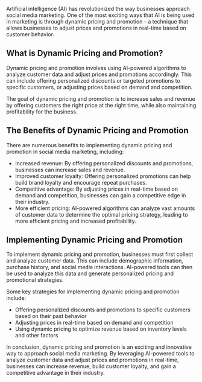 
Artificial intelligence (AI) has revolutionized the way businesses approach social media marketing. One of the most exciting ways that AI is being used in marketing is through dynamic pricing and promotion - a technique that allows businesses to adjust prices and promotions in real-time based on customer behavior.

What is Dynamic Pricing and Promotion?
--------------------------------------

Dynamic pricing and promotion involves using AI-powered algorithms to analyze customer data and adjust prices and promotions accordingly. This can include offering personalized discounts or targeted promotions to specific customers, or adjusting prices based on demand and competition.

The goal of dynamic pricing and promotion is to increase sales and revenue by offering customers the right price at the right time, while also maintaining profitability for the business.

The Benefits of Dynamic Pricing and Promotion
---------------------------------------------

There are numerous benefits to implementing dynamic pricing and promotion in social media marketing, including:

* Increased revenue: By offering personalized discounts and promotions, businesses can increase sales and revenue.
* Improved customer loyalty: Offering personalized promotions can help build brand loyalty and encourage repeat purchases.
* Competitive advantage: By adjusting prices in real-time based on demand and competition, businesses can gain a competitive edge in their industry.
* More efficient pricing: AI-powered algorithms can analyze vast amounts of customer data to determine the optimal pricing strategy, leading to more efficient pricing and increased profitability.

Implementing Dynamic Pricing and Promotion
------------------------------------------

To implement dynamic pricing and promotion, businesses must first collect and analyze customer data. This can include demographic information, purchase history, and social media interactions. AI-powered tools can then be used to analyze this data and generate personalized pricing and promotional strategies.

Some key strategies for implementing dynamic pricing and promotion include:

* Offering personalized discounts and promotions to specific customers based on their past behavior
* Adjusting prices in real-time based on demand and competition
* Using dynamic pricing to optimize revenue based on inventory levels and other factors

In conclusion, dynamic pricing and promotion is an exciting and innovative way to approach social media marketing. By leveraging AI-powered tools to analyze customer data and adjust prices and promotions in real-time, businesses can increase revenue, build customer loyalty, and gain a competitive advantage in their industry.
